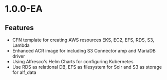 <h1>        1.0.0-EA
</h1>
<h2>
  Features
</h2>
<ul>
  <li>
    CFN template for creating AWS resources EKS, EC2, EFS, RDS, S3, Lambda
  </li>
  <li>
    Enhanced ACR image for including S3 Connector amp and MariaDB driver
  </li>
  <li>
    Using Alfresco's Helm Charts for configuring Kubernetes
  </li>
  <li>
    Use RDS as relational DB, EFS as filesystem for Solr and S3 as storage for alf_data
   </li>
</ul>
</ul>